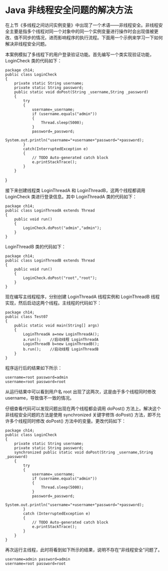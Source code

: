 # Java 非线程安全问题的解决方法

在上节《多线程之间访问实例变量》中出现了一个术语——非线程安全。非线程安全主要是指多个线程对同一个对象中的同一个实例变量进行操作时会出现值被更改、值不同步的情况，进而影响程序的执行流程。下面用一个示例来学习一下如何解决非线程安全问题。

本案例模拟了多线程下的用户登录验证功能。首先编写一个类实现验证功能， LoginCheck 类的代码如下：

```
package ch14;
public class LoginCheck
{
    private static String username; 
    private static String password; 
    public static void doPost(String _username,String _password)
    { 
        try
        { 
            username=_username; 
            if (username.equals("admin"))
            { 
                Thread.sleep(5000); 
            } 
            password=_password; 
            System.out.println("username="+username+"password="+password); 
        }
        catch(InterruptedException e)
        { 
            // TODO Auto-generated catch block 
            e.printStackTrace(); 
        } 
    } 
```

}

接下来创建线程类 LoginThreadA 和 LoginThreadB，这两个线程都调用 LoginCheck 类进行登录信息。其中 LoginThreadA 类的代码如下：

```
package ch14;
public class LoginThreadA extends Thread
{
    public void run()
    { 
        LoginCheck.doPost("admin","admin"); 
    }
}
```

LoginThreadB 类的代码如下：

```
package ch14;
public class LoginThreadB extends Thread
{ 
    public void run()
    { 
        LoginCheck.doPost("root","root"); 
    }
}
```

现在编写主线程程序，分别创建 LoginThreadA 线程实例和 LoginThreadB 线程实现，然后启动这两个线程。主线程的代码如下：

```
package ch14;
public class Test07
{
    public static void main(String[] args)
    {
        LoginThreadA a=new LoginThreadA();
        a.run();    //启动线程 LoginThreadA
        LoginThreadB b=new LoginThreadB();
        b.run();    //启动线程 LoginThreadB
    }
}
```

程序运行后的结果如下所示：

```
username=root password=admin
username=root password=root
```

从运行结果中可以看到用户名 root 出现了这两次，这是由于多个线程同时修改 username，导致值不一致的情况。

仔细查看代码可以发现问题出现在两个线程都会调用 doPost() 方法上。解决这个非线程安全问题的方法是使用 synchronized 关键字修饰 doPost() 方法，即不允许多个线程同时修改 doPost() 方法中的变量。更改代码如下：

```
package ch14;
public class LoginCheck
{
    private static String username; 
    private static String password; 
    synchronized public static void doPost(String _username,String _password)
    { 
        try
        { 
            username=_username; 
            if (username.equals("admin"))
            { 
                Thread.sleep(5000); 
            } 
            password=_password; 
            System.out.println("username="+username+"password="+password); 
        }
        catch (InterruptedException e)
        { 
            // TODO Auto-generated catch block 
            e.printStackTrace(); 
        } 
    } 
}
```

再次运行主线程，此时将看到如下所示的结果，说明不存在“非线程安全”问题了。

```
username=admin password=admin
username=root password=root
```